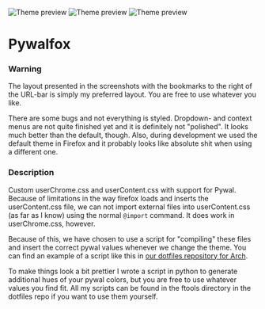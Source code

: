 ![Theme preview](https://i.imgur.com/Gw7lp2u.png "Theme preview Black")
![Theme preview](https://i.imgur.com/lFaQAve.png "Theme preview Pink")
![Theme preview](https://i.imgur.com/GQKzDff.png "Theme preview Blue")

# Pywalfox
### Warning
The layout presented in the screenshots with the bookmarks to the right of the URL-bar is simply my preferred layout. You are free to use whatever you like.

There are some bugs and not everything is styled. Dropdown- and context menus are not quite finished yet and it is definitely not "polished". It looks much better than the default, though. Also, during development we used the default theme in Firefox and it probably looks like absolute shit when using a different one.


### Description
Custom userChrome.css and userContent.css with support for Pywal. Because of limitations in the way firefox loads and inserts the userContent.css file, 
we can not import external files into userContent.css (as far as I know) using the normal `@import` command. It does work in userChrome.css, however. 

Because of this, we have chosen to use a script for "compiling" these files and insert the correct pywal values whenever we change the theme. You can find an example of a script like this in [our dotfiles repository for Arch](https://github.com/Frewacom/FARBS-Dotfiles/blob/master/.local/bin/ftools/make-firefox-config). 

To make things look a bit prettier I wrote a script in python to generate additional hues of your pywal colors, but you are free to use whatever values you find fit. All my scripts can be found in the ftools directory in the dotfiles repo if you want to use them yourself. 



